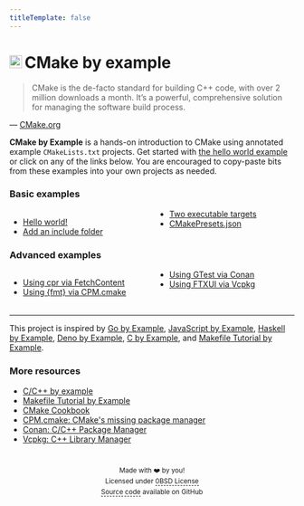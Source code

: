 ```yaml
---
titleTemplate: false
---
```


# <img src="/cmake-favicon.ico" style="display:inline; height: 0.8em;">&#8201;CMake by example

> CMake is the de-facto standard for building C++ code, with over 2 million
> downloads a month. It’s a powerful, comprehensive solution for managing the
> software build process.

&mdash; [CMake.org](https://cmake.org/)

<b>CMake by Example</b> is a hands-on introduction to CMake using annotated
example `CMakeLists.txt` projects. Get started with [the hello world example] or
click on any of the links below. You are encouraged to copy-paste bits from
these examples into your own projects as needed.

[the hello world example]: /hello-world/

### Basic examples

<div class="responsive-columns">

- [Hello world!](/hello-world/)
- [Add an include folder](/add-include-folder/)
- [Two executable targets](/two-executables/)
- [CMakePresets.json](/cmakepresets-json/)

</div>

### Advanced examples

<div class="responsive-columns">

- [Using cpr via FetchContent](/cpr-fetchcontent/)
- [Using {fmt} via CPM.cmake](/fmt-cpm/)
- [Using GTest via Conan](/gtest-conan/)
- [Using FTXUI via Vcpkg](/ftxui-vcpkg/)

</div>

<hr style="margin-top: 2.3em;" />

This project is inspired by [Go by Example], [JavaScript by Example], [Haskell
by Example], [Deno by Example], [C by Example], and [Makefile Tutorial by
Example].

[Go by Example]: https://gobyexample.com/
[JavaScript by Example]: https://javascriptbyexample.com/
[Haskell by Example]: https://lotz84.github.io/haskellbyexample/
[Deno by Example]: https://examples.deno.land/
[C by Example]: https://www.cbyexample.com/
[Makefile Tutorial by Example]: https://makefiletutorial.com/

### More resources

- [C/C++ by example](https://www.cbyexample.com/)
- [Makefile Tutorial by Example](https://makefiletutorial.com/)
- [CMake Cookbook](https://github.com/dev-cafe/cmake-cookbook)
- [CPM.cmake: CMake's missing package manager](https://github.com/cpm-cmake/CPM.cmake)
- [Conan: C/C++ Package Manager](https://conan.io/)
- [Vcpkg: C++ Library Manager](https://vcpkg.io/en/index.html)

<footer id="footer">

<!-- prettier-ignore -->
Made with <span class="emoji-font">❤️</span> by you! \
Licensed under <a href="/LICENSE" target="_self">0BSD License</a> \
[Source code](https://github.com/jcbhmr/cmakebyexample.dev) available on GitHub

</footer>

<template>
<!-- For some reason it thinks this is a SFC. This is just a dummy. -->
</template>

<style scoped>
@media (min-width: 600px) {
  .responsive-columns {
    column-count: 2;
  }
}
.emoji-font {
  font-family: system-ui, "Segoe UI", Roboto, Helvetica, Arial, sans-serif,
    "Apple Color Emoji", "Segoe UI Emoji", "Segoe UI Symbol";
}
#footer {
  padding-top: 1em;
  max-width: 800px;
  text-align: center;
  margin-inline: auto;
  font-size: smaller;
  line-height: 1.65;
  color: var(--vp-c-text-2);
}
#footer p {
  line-height: unset;
  margin-bottom: 0.3em;
}
#footer a {
  color: unset;
  text-decoration: none;
  border-bottom: 1px dashed currentColor;
}
</style>

<style>
body:has(h1#cmake-by-example) .VPDoc {
  padding-bottom: 0 !important;
}
body:has(h1#cmake-by-example) .aside + .content {
  padding-bottom: 1em !important;
}
body:has(h1#cmake-by-example) .VPDocFooter {
  margin-top: 0 !important;
  display: flex;
  align-items: center;
  justify-content: center;
}
body:has(h1#cmake-by-example) .prev-next {
  display: none !important;
}
</style>

